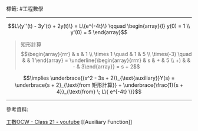 標籤: #工程數學 

---

$$L\{y''(t) - 3y'(t) + 2y(t)\} = L\{e^{-4t}\} \qquad \begin{array}{l} y(0) = 1 \\ y'(0) = 5 \end{array}$$

> 矩形計算
> $$\begin{array}{rrr} & s & 1 \\ \times 1 \quad & 1 & 5 \\ \times(-3) \quad & & 1 \end{array} = \underline{\begin{array}{rrrr} & s & + & 5 \\ +) & & - & 3\end{array}} = s + 2$$

$$\implies \underbrace{(s^2 - 3s + 2)}_{\text{auxiliary}}Y(s) = \underbrace{s + 2}_{\text{from 矩形計算}} + \underbrace{\frac{1}{s + 4}}_{\text{from} \; L\{ e^{-4t} \}}$$



---

參考資料:

[工數OCW - Class 21 - youtube](https://youtu.be/0sAa2XUDXMs)
[[Auxiliary Function]]